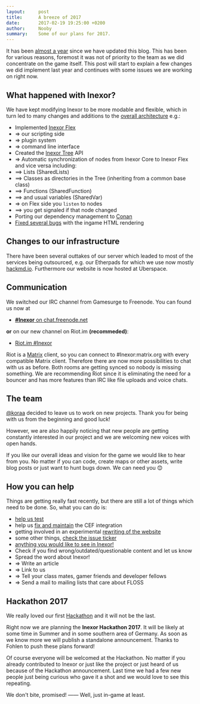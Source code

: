 ```yaml
---
layout:     post
title:      A breeze of 2017
date:       2017-02-19 19:25:00 +0200
author:     Nooby
summary:    Some of our plans for 2017.
---
```


It has been [almost a year](https://inexor.org/blog/2016/03-19-doxylamine-alpha-edition) since we have updated this blog. This has been for various reasons, foremost it was not of priority to the team as we did concentrate on the game itself.
This post will start to explain a few changes we did implement last year and continues with some issues we are working on right now.


## What happened with Inexor?
We have kept modifying Inexor to be more modable and flexible, which in turn led to many changes and additions to the [overall architecture](https://github.com/inexorgame/inexor-core/wiki/Overall-Architecture) e.g.:

* Implemented [Inexor Flex](https://github.com/inexorgame/inexor-core/wiki/Inexor-Flex)
*  =>  our scripting side
*  =>  plugin system
*  =>  command line interface
* Created the [Inexor Tree](https://github.com/inexorgame/inexor-core/wiki/Inexor-Tree) API
*  =>  Automatic synchronization of nodes from Inexor Core to Inexor Flex and vice versa including:
*  ==>  Lists (SharedLists)
*  ==>  Classes as directories in the Tree (inheriting from a common base class)
*  ==>  Functions (SharedFunction)
*  ==>  and usual variables (SharedVar)
*  =>  on Flex side you `listen` to nodes
*  ==>  you get signaled if that node changed
* Porting our dependency management to [Conan](https://www.conan.io)
* [Fixed several bugs](https://github.com/inexorgame/inexor-core/pull/350) with the ingame HTML rendering


## Changes to our infrastructure
There have been several outtakes of our server which leaded to most of the services being outsourced, e.g. our Etherpads for which we use now mostly [hackmd.io](https://hackmd.io/CYFhFYCYCMGYEYC0A2e9yJAYwKYENE4AOWRPHCABiz2AE5hLIg==#).
Furthermore our website is now hosted at Uberspace.


## Communication
We switched our IRC channel from Gamesurge to Freenode. You can found us now at

* [__#Inexor__ on chat.freenode.net](https://webchat.freenode.net/?channels=#Inexor)

**or** on our new channel on Riot.im **(recommeded)**:

* [Riot.im #Inexor](https://riot.im/app/#/room/#Inexor:matrix.org)

Riot is a [Matrix](http://matrix.org/) client, so you can connect to #Inexor:matrix.org with every compatible Matrix client. Therefore there are now more possibilities to chat with us as before. Both rooms are getting synced so nobody is missing something. We are recommending Riot since it is eliminating the need for a bouncer and has more features than IRC like file uploads and voice chats.


## The team
[@koraa](https://github.com/koraa) decided to leave us to work on new projects. Thank you for being with us from the beginning and good luck!

However, we are also happily noticing that new people are getting constantly interested in our project and we are welcoming new voices with open hands.

If you like our overall ideas and vision for the game we would like to hear from you. No matter if you can code, create maps or other assets, write blog posts or just want to hunt bugs down. We can need you 😊


## How you can help
Things are getting really fast recently, but there are still a lot of things which need to be done. So, what you can do is:

* [help us test](https://github.com/inexorgame/inexor-core/wiki/Build)
* help us [fix and maintain](https://github.com/inexorgame/inexor-core/issues?q=cef+is%3Aopen) the CEF integration
* getting involved in an experimental [rewriting of the website](https://github.com/inexorgame/site)
* some other things, [check the issue ticker](https://github.com/inexorgame/inexor-core/issues?utf8=✓&q=is%3Aopen)
* [anything you would like to see in Inexor!](https://github.com/inexorgame/code#join-us)
* Check if you find wrong/outdated/questionable content and let us know
* Spread the word about Inexor!
*  =>  Write an article
*  =>  Link to us
*  =>  Tell your class mates, gamer friends and developer fellows
*  =>  Send a mail to mailing lists that care about FLOSS


## Hackathon 2017
We really loved our first [Hackathon](https://inexor.org/blog/2015/12-17-hackathon-2015-report) and it will not be the last.

Right now we are planning the **Inexor Hackathon 2017**. It will be likely at some time in Summer and in some southern area of Germany. As soon as we know more we will publish a standalone announcement. Thanks to Fohlen to push these plans forward!

Of course everyone will be welcomed at the Hackathon. No matter if you already contributed to Inexor or just like the project or just heard of us because of the Hackathon announcement. Last time we had a few new people just being curious who gave it a shot and we would love to see this repeating.

We don't bite, promised! —— Well, just in-game at least.
